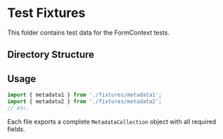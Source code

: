 # Test Fixtures

This folder contains test data for the FormContext tests.

## Directory Structure

## Usage

```typescript
import { metadata1 } from './fixtures/metadata1';
import { metadata2 } from './fixtures/metadata2';
// etc.
```

Each file exports a complete `MetadataCollection` object with all required fields.
